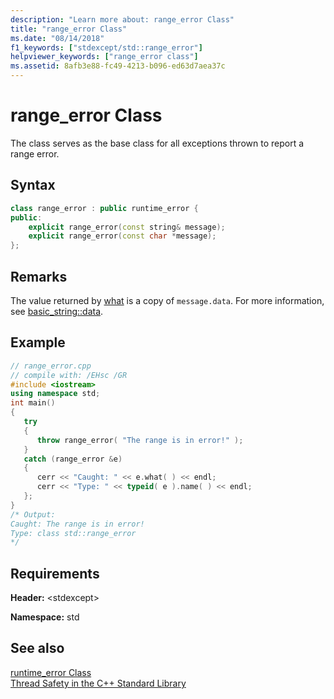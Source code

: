 ```yaml
---
description: "Learn more about: range_error Class"
title: "range_error Class"
ms.date: "08/14/2018"
f1_keywords: ["stdexcept/std::range_error"]
helpviewer_keywords: ["range_error class"]
ms.assetid: 8afb3e88-fc49-4213-b096-ed63d7aea37c
---
```

# range_error Class

The class serves as the base class for all exceptions thrown to report a range error.

## Syntax

```cpp
class range_error : public runtime_error {
public:
    explicit range_error(const string& message);
    explicit range_error(const char *message);
};
```

## Remarks

The value returned by [what](../standard-library/exception-class.md) is a copy of `message.data`. For more information, see [basic_string::data](../standard-library/basic-string-class.md#data).

## Example

```cpp
// range_error.cpp
// compile with: /EHsc /GR
#include <iostream>
using namespace std;
int main()
{
   try
   {
      throw range_error( "The range is in error!" );
   }
   catch (range_error &e)
   {
      cerr << "Caught: " << e.what( ) << endl;
      cerr << "Type: " << typeid( e ).name( ) << endl;
   };
}
/* Output:
Caught: The range is in error!
Type: class std::range_error
*/
```

## Requirements

**Header:** \<stdexcept>

**Namespace:** std

## See also

[runtime_error Class](../standard-library/runtime-error-class.md)\
[Thread Safety in the C++ Standard Library](../standard-library/thread-safety-in-the-cpp-standard-library.md)
